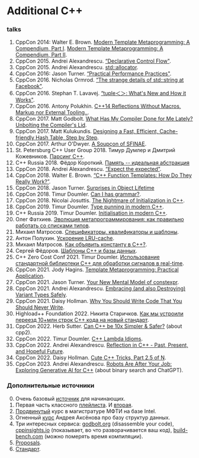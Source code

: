 # Additional C++

### talks
1. CppCon 2014: Walter E. Brown.
[Modern Template Metaprogramming: A Compendium, Part I](
https://www.youtube.com/watch?v=Am2is2QCvxY&feature=youtu.be).
[Modern Template Metaprogramming: A Compendium, Part II](
https://www.youtube.com/watch?v=a0FliKwcwXE).
2. CppCon 2015. Andrei Alexandrescu. 
[“Declarative Control Flow"](
https://www.youtube.com/watch?v=WjTrfoiB0MQ).
3. CppCon 2015. Andrei Alexandrescu.
[std::allocator](https://www.youtube.com/watch?v=LIb3L4vKZ7U).
4. CppCon 2016: Jason Turner. 
[“Practical Performance Practices"](https://www.youtube.com/watch?v=uzF4u9KgUWI&t=3212s).
5. CppCon 2016. Nicholas Ormrod.
[“The strange details of std::string at Facebook"](
https://www.youtube.com/watch?v=kPR8h4-qZdk).
6. CppCon 2016. Stephan T. Lavavej. 
[“tuple＜＞: What's New and How it Works"](
https://www.youtube.com/watch?v=JhgWFYfdIho).
7. CppCon 2016. Antony Polukhin.
[C++14 Reflections Without Macros, Markup nor External Tooling..](
https://www.youtube.com/watch?v=abdeAew3gmQ).
8. CppCon 2017. Matt Godbolt. 
[What Has My Compiler Done for Me Lately? Unbolting the Compiler's Lid](
https://www.youtube.com/watch?v=bSkpMdDe4g4).
9. CppCon 2017. Matt Kulukundis.
[Designing a Fast, Efficient, Cache-friendly Hash Table, Step by Step](
https://www.youtube.com/watch?v=ncHmEUmJZf4).
10. CppCon 2017. Arthur O'Dwyer.
[A Soupçon of SFINAE](
https://www.youtube.com/watch?v=ybaE9qlhHvw).
11. St. Petersburg C++ User Group 2018. Тимур Думлер и Дмитрий Кожевников. 
[Парсинг C++](
https://www.youtube.com/watch?v=7co2tZ4tMfs).
12. C++ Russia 2018. Фёдор Короткий. 
[Память -- идеальная абстракция](
https://www.youtube.com/watch?v=i87W3KyZgPw)
13. CppCon 2018. Andrei Alexandrescu.
[“Expect the expected”](
https://www.youtube.com/watch?v=PH4WBuE1BHI).
14. CppCon 2018. Walter E. Brown. 
[“C++ Function Templates: How Do They Really Work?”](
https://www.youtube.com/watch?v=NIDEjY5ywqU).
15. CppCon 2018. Jason Turner.
[Surprises in Object Lifetime](
https://www.youtube.com/watch?v=uQyT-5iWUow)
16. CppCon 2018. Timur Doumler.
[Can I has grammar?](
https://www.youtube.com/watch?v=tsG95Y-C14k).
17. CppCon 2018. Nicolai Josuttis.
[The Nightmare of Initialization in C++](
https://www.youtube.com/watch?v=7DTlWPgX6zs).
18. CppCon 2019. Timur Doumler.
[Type punning in modern C++](
https://www.youtube.com/watch?v=_qzMpk-22cc).
19. C++ Russia 2019. Timur Doumler.
[Initialisation in modern C++](
https://www.youtube.com/watch?v=2jJumNzcp6Y).
20. Олег Фатхиев. 
[Эволюция метапрограммирования: как правильно работать со списками типов](
https://www.youtube.com/watch?v=ZUmc45Njs9U).
21. Михаил Матросов.
[Спецификаторы, квалификаторы и шаблоны](
https://www.youtube.com/watch?v=G_jcBrrYPAs).
22. Антон Полухин.
[Ускорение LRU-cache](
https://www.youtube.com/watch?v=60XhYzkXu1M).
23. Михаил Матросов.
[Как объявить константу в C++?](
https://www.youtube.com/watch?v=GPAGiXNVED4).
24. Сергей Фёдоров.
[Шаблоны C++ и базы данных](https://www.youtube.com/watch?v=7qCtCXxpgfw).
25. C++ Zero Cost Conf 2021. Timur Doumler. 
[Использование стандартной библиотеки С++ для обработки сигналов в real-time](
https://www.youtube.com/watch?v=8GlwkWxf3hk&t=3496s).
26. CppCon 2021. Jody Hagins. 
[Template Metaprogramming: Practical Application](
https://www.youtube.com/watch?v=4YC6_77-iEY).
27. CppCon 2021. Jason Turner.
[Your New Mental Model of constexpr](
https://www.youtube.com/watch?v=MdrfPSUtMVM).
28. CppCon 2021. Andrei Alexandrescu.
[Embracing (and also Destroying) Variant Types Safely](
https://www.youtube.com/watch?v=va9I2qivBOA).
29. CppCon 2021. Daisy Hollman.
[Why You Should Write Code That You Should Never Write](
https://www.youtube.com/watch?v=15etE6WcvBY).
30. Highload++ Foundation 2022. Никита Старичков.
[Как мы устроили переезд 10+млн строк С++ кода на новый стандарт](
https://www.youtube.com/watch?v=R_HdlLuGk40).
31. CppCon 2022. Herb Sutter. 
[Can C++ be 10x Simpler & Safer?](
https://www.youtube.com/watch?v=ELeZAKCN4tY) (about cpp2).
32. CppCon 2022. Timur Doumler.
[C++ Lambda Idioms](
https://www.youtube.com/watch?v=xBAduq0RGes).
33. CppCon 2022. Andrei Alexandrescu.
[Reflection in C++ - Past, Present, and Hopeful Future](
https://www.youtube.com/watch?v=YXIVw6QFgAI).
34. CppCon 2022. Daisy Hollman.
[Cute C++ Tricks, Part 2.5 of N](
https://www.youtube.com/watch?v=gOdcNko2xc8).
35. CppCon 2023. Andrei Alexandrescu.
[Robots Are After Your Job: Exploring Generative AI for C++](
https://www.youtube.com/watch?v=J48YTbdJNNc&list=PLHTh1InhhwT7gQEuYznhhvAYTel0qzl72&index=5) (about binary search and ChatGPT).

### Дополнительные источники
0. Очень базовый 
   [источник](https://www.youtube.com/channel/UCtLKO1Cb2GVNrbU7Fi0pM0w) 
   для начинающих.
1. Первая часть классного
   [плейлиста](https://www.youtube.com/playlist?list=PL4_hYwCyhAvazfCDGyS0wx_hvBmnAAf4h).
   И [вторая](https://www.youtube.com/playlist?list=PL4_hYwCyhAvYTzwME4vQoDO8ZINM5trra).
2. [Продвинутый](https://www.youtube.com/playlist?list=PL3BR09unfgcgJPQZKaacwzGmcXMtEA-19) курс
   в магистратуре МФТИ на базе Intel.
3. Огненный [курс](https://cpp-school.unigine.com/#video-lectures) Андрея Аксёнова про базу структур данных.
4. Три интересных сервиса: [godbolt.org](https://godbolt.org) (disassemble your code),
   [cppinsights.io](cppinsights.io) (показывает, во что разворачивается ваш код),
   [build-bench.com](build-bench.com) (можно померять время компиляции).
5. [Proposals](http://www.open-std.org/jtc1/sc22/wg21/docs/papers/).
6. [Стандарт](https://eel.is/c++draft/). 
